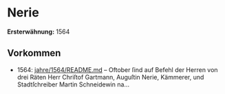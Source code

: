 # Nerie

**Ersterwähnung:** 1564

## Vorkommen
- 1564: [jahre/1564/README.md](../jahre/1564/README.md) – Oftober ſind auf Befehl der Herren von
drei Räten Herr Chriſtof Gartmann, Auguſtin Nerie,
Kämmerer, und Stadtſchreiber Martin Schneidewin na...
